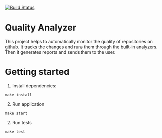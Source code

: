 [![Build Status](https://github.com/Suban05/quality-analyzer/workflows/CI/badge.svg)](https://github.com/Suban05/quality-analyzer/actions)

# Quality Analyzer

This project helps to automatically monitor the quality of repositories on github. It tracks the changes and runs them through the built-in analyzers. Then it generates reports and sends them to the user.

# Getting started

1. Install dependencies:

```
make install
```

2. Run application

```
make start
```

2. Run tests

```
make test
```
